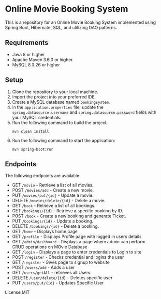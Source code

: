 # Online Movie Booking System

This is a repository for an Online Movie Booking System implemented using Spring Boot, Hibernate, SQL, and utilizing DAO patterns.

## Requirements

- Java 8 or higher
- Apache Maven 3.6.0 or higher
- MySQL 8.0.26 or higher

## Setup

1. Clone the repository to your local machine.
2. Import the project into your preferred IDE.
3. Create a MySQL database named `bookingsystem`.
4. In the `application.properties` file, update the `spring.datasource.username` and `spring.datasource.password` fields with your MySQL credentials.
5. Run the following command to build the project:
   ```
   mvn clean install
   ```
6. Run the following command to start the application:
   ```
   mvn spring-boot:run
   ```

## Endpoints

The following endpoints are available:

- GET `/movie` - Retrieve a list of all movies.
- POST `/movies/add` - Create a new movie.
- PUT `/movies/put/{id}` - Update a movie.
- DELETE `/movies/delete/{id}` - Delete a movie.
- GET `/book` - Retrieve a list of all bookings.
- GET `/bookings/{id}` - Retrieve a specific booking by ID.
- POST `/book` - Create a new booking and generate Ticket.
- PUT `/bookings/{id}` - Update a booking.
- DELETE `/bookings/{id}` - Delete a booking.
- GET `/home` - Displays home page
- GET `/profile` - Displays Profile page with logged in users details
- GET `/admin/dashboard` - Displays a page where admin can perform CRUD operations on MOvie Database
- GET `/login` - Displays a page to enter credentials to Login to site
- POST `/register` - Checks credential and logins the user
- GET `/register` -  Gives  page to signup to website
- POST `/users/add` - Adds a user
- GET `/users/getAll` - retrieves all Users
- DELETE `/user/delete/{id}` - Deletes specific user
- PUT `/users/put/{id}` - Updates Specific User

License
MIT

